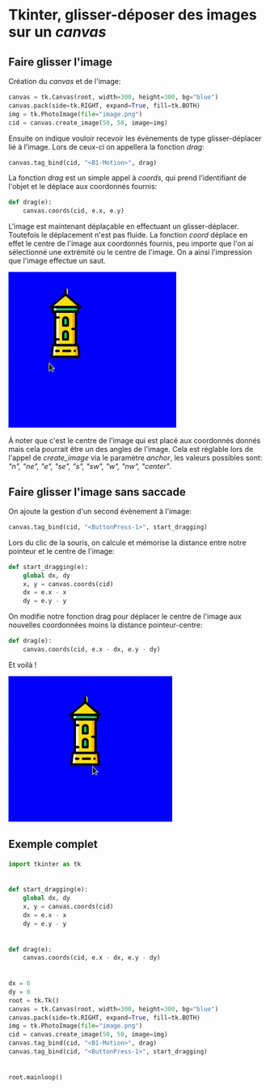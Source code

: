 # Tkinter, glisser-déposer des images sur un *canvas*
## Faire glisser l'image

Création du *canvas* et de l'image:

```python
canvas = tk.Canvas(root, width=300, height=300, bg="blue")
canvas.pack(side=tk.RIGHT, expand=True, fill=tk.BOTH)
img = tk.PhotoImage(file="image.png")
cid = canvas.create_image(50, 50, image=img)
```

Ensuite on indique vouloir recevoir les évènements de type glisser-déplacer lié à l'image. Lors de ceux-ci on appellera la fonction *drag*:

```python
canvas.tag_bind(cid, "<B1-Motion>", drag)
```

La fonction *drag* est un simple appel à *coords*, qui prend l'identifiant de l'objet et le déplace aux coordonnés fournis:

```python
def drag(e):
    canvas.coords(cid, e.x, e.y)
```

L'image est maintenant déplaçable en effectuant un glisser-déplacer. Toutefois le déplacement n'est pas fluide. La fonction *coord* déplace en effet le centre de l'image aux coordonnés fournis, peu importe que l'on ai sélectionné une extrémité ou le centre de l'image. On a ainsi l'impression que l'image effectue un saut.

![](anchored.gif)

À noter que c'est le centre de l'image qui est placé aux coordonnés donnés mais cela pourrait être un des angles de l'image. Cela est réglable lors de l'appel de *create_image* via le paramètre *anchor*, les valeurs possibles sont: *"n", "ne", "e", "se", "s", "sw", "w", "nw", "center"*.


## Faire glisser l'image sans saccade

On ajoute la gestion d'un second évènement à l'image:

```python
canvas.tag_bind(cid, "<ButtonPress-1>", start_dragging)
```

Lors du clic de la souris, on calcule et mémorise la distance entre notre pointeur et le centre de l'image:

```python
def start_dragging(e):
    global dx, dy
    x, y = canvas.coords(cid)
    dx = e.x - x
    dy = e.y - y
```

On modifie notre fonction drag pour déplacer le centre de l'image aux nouvelles coordonnées moins la distance pointeur-centre:

```python
def drag(e):
    canvas.coords(cid, e.x - dx, e.y - dy)
```
Et voilà !

![](free.gif)

## Exemple complet

```python
import tkinter as tk


def start_dragging(e):
    global dx, dy
    x, y = canvas.coords(cid)
    dx = e.x - x
    dy = e.y - y


def drag(e):
    canvas.coords(cid, e.x - dx, e.y - dy)


dx = 0
dy = 0
root = tk.Tk()
canvas = tk.Canvas(root, width=300, height=300, bg="blue")
canvas.pack(side=tk.RIGHT, expand=True, fill=tk.BOTH)
img = tk.PhotoImage(file="image.png")
cid = canvas.create_image(50, 50, image=img)
canvas.tag_bind(cid, "<B1-Motion>", drag)
canvas.tag_bind(cid, "<ButtonPress-1>", start_dragging)


root.mainloop()
```

